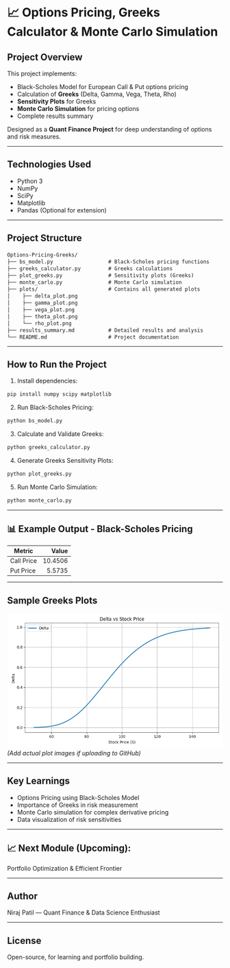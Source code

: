 
# 📈 Options Pricing, Greeks Calculator & Monte Carlo Simulation

##  **Project Overview**
This project implements:
- Black-Scholes Model for European Call & Put options pricing
- Calculation of **Greeks** (Delta, Gamma, Vega, Theta, Rho)
- **Sensitivity Plots** for Greeks
- **Monte Carlo Simulation** for pricing options
- Complete results summary

Designed as a **Quant Finance Project** for deep understanding of options and risk measures.

---

##  **Technologies Used**
- Python 3
- NumPy
- SciPy
- Matplotlib
- Pandas (Optional for extension)

---

##  **Project Structure**
```
Options-Pricing-Greeks/
├── bs_model.py                  # Black-Scholes pricing functions
├── greeks_calculator.py         # Greeks calculations
├── plot_greeks.py               # Sensitivity plots (Greeks)
├── monte_carlo.py               # Monte Carlo simulation
├── plots/                       # Contains all generated plots
│    ├── delta_plot.png
│    ├── gamma_plot.png
│    ├── vega_plot.png
│    ├── theta_plot.png
│    └── rho_plot.png
├── results_summary.md           # Detailed results and analysis
└── README.md                    # Project documentation
```

---

##  **How to Run the Project**
1. Install dependencies:
```bash
pip install numpy scipy matplotlib
```

2. Run Black-Scholes Pricing:
```bash
python bs_model.py
```

3. Calculate and Validate Greeks:
```bash
python greeks_calculator.py
```

4. Generate Greeks Sensitivity Plots:
```bash
python plot_greeks.py
```

5. Run Monte Carlo Simulation:
```bash
python monte_carlo.py
```

---

## 📊 **Example Output - Black-Scholes Pricing**
| Metric      | Value   |
|------------ |--------:|
| Call Price  | 10.4506 |
| Put Price   | 5.5735  |

---

## **Sample Greeks Plots**
![Delta Plot](plots/delta_plot.png)
*(Add actual plot images if uploading to GitHub)*

---

##  **Key Learnings**
- Options Pricing using Black-Scholes Model
- Importance of Greeks in risk measurement
- Monte Carlo simulation for complex derivative pricing
- Data visualization of risk sensitivities

---

## 📈 **Next Module (Upcoming):**
 Portfolio Optimization & Efficient Frontier

---

##  **Author**
Niraj Patil — Quant Finance & Data Science Enthusiast

---

##  **License**
Open-source, for learning and portfolio building.
```
